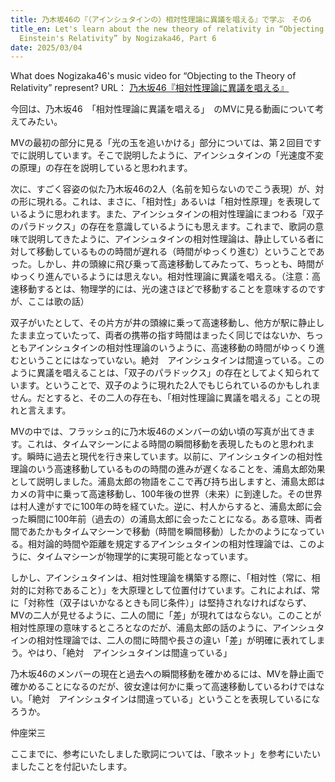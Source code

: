 ```yaml
---
title: 乃木坂46の『（アインシュタインの）相対性理論に異議を唱える』で学ぶ　その6
title_en: Let's learn about the new theory of relativity in “Objecting to
  Einstein's Relativity” by Nogizaka46, Part 6
date: 2025/03/04
---
```

What does Nogizaka46's music video for “Objecting to the Theory of Relativity” represent?
URL：
[乃木坂46『相対性理論に異議を唱える』](<>)

今回は、乃木坂46　「相対性理論に異議を唱える」　のMVに見る動画について考えてみたい。

MVの最初の部分に見る「光の玉を追いかける」部分については、第２回目ですでに説明しています。そこで説明したように、アインシュタインの「光速度不変の原理」の存在を説明していると思われます。

次に、すごく容姿の似た乃木坂46の2人（名前を知らないのでこう表現）が、対の形に現れる。これは、まさに、「相対性」あるいは「相対性原理」を表現しているように思われます。また、アインシュタインの相対性理論にまつわる「双子のパラドックス」の存在を意識しているようにも思えます。これまで、歌詞の意味で説明してきたように、アインシュタインの相対性理論は、静止している者に対して移動しているものの時間が遅れる（時間がゆっくり進む）ということであった。しかし、井の頭線に飛び乗って高速移動してみたって、ちっとも、時間がゆっくり進んでいるようには思えない。相対性理論に異議を唱える。（注意：高速移動するとは、物理学的には、光の速さほどで移動することを意味するのですが、ここは歌の話）

双子がいたとして、その片方が井の頭線に乗って高速移動し、他方が駅に静止したまま立っていたって、両者の携帯の指す時間はまったく同じではないか、ちっともアインシュタインの相対性理論のいうように、高速移動の時間がゆっくり進むということにはなっていない。絶対　アインシュタインは間違っている。このように異議を唱えることは、「双子のパラドックス」の存在としてよく知られています。ということで、双子のように現れた2人でもじられているのかもしれません。だとすると、その二人の存在も、「相対性理論に異議を唱える」ことの現れと言えます。

MVの中では、フラッシュ的に乃木坂46のメンバーの幼い頃の写真が出てきます。これは、タイムマシーンによる時間の瞬間移動を表現したものと思われます。瞬時に過去と現代を行き来しています。以前に、アインシュタインの相対性理論のいう高速移動しているものの時間の進みが遅くなることを、浦島太郎効果として説明しました。浦島太郎の物語をここで再び持ち出しますと、浦島太郎はカメの背中に乗って高速移動し、100年後の世界（未来）に到達した。その世界は村人達がすでに100年の時を経ていた。逆に、村人からすると、浦島太郎に会った瞬間に100年前（過去の）の浦島太郎に会ったことになる。ある意味、両者間であたかもタイムマシーンで移動（時間を瞬間移動）したかのようになっている。相対論的時間や距離を規定するアインシュタインの相対性理論では、このように、タイムマシーンが物理学的に実現可能となっています。

しかし、アインシュタインは、相対性理論を構築する際に、「相対性（常に、相対的に対称であること）」を大原理として位置付けています。これによれば、常に「対称性（双子はいかなるときも同じ条件）」は堅持されなければならず、MVの二人が見せるように、二人の間に「差」が現れてはならない。このことが相対性原理の意味するところとなのだが、浦島太郎の話のように、アインシュタインの相対性理論では、二人の間に時間や長さの違い「差」が明確に表れてしまう。やはり、「絶対　アインシュタインは間違っている」

乃木坂46のメンバーの現在と過去への瞬間移動を確かめるには、MVを静止画で確かめることになるのだが、彼女達は何かに乗って高速移動しているわけではない。「絶対　アインシュタインは間違っている」ということを表現しているになろうか。

仲座栄三

ここまでに、参考にいたしました歌詞については、「歌ネット」を参考にいたいましたことを付記いたします。
